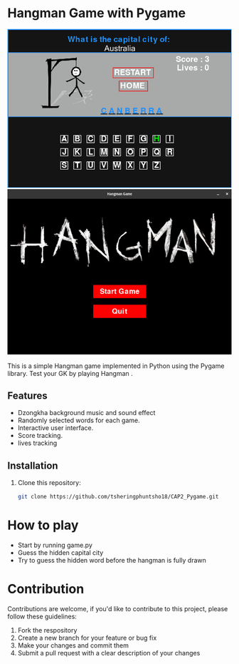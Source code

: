 # Hangman Game with Pygame

![Hangman](Hangman/game.png)
![Hangman1](Hangman/pygame.png)

This is a simple Hangman game implemented in Python using the Pygame library. Test your GK by playing Hangman .

## Features

- Dzongkha background music and sound effect
- Randomly selected words for each game.
- Interactive user interface.
- Score tracking.
- lives tracking

## Installation

1. Clone this repository:

   ```bash
   git clone https://github.com/tsheringphuntsho18/CAP2_Pygame.git

# How to play
- Start by running game.py
- Guess the hidden capital city
- Try to guess the hidden word before the hangman is fully drawn

# Contribution
Contributions are welcome, if you'd like to contribute to this project, please follow these
guidelines:
1. Fork the respository
2. Create a new branch for your feature or bug fix
3. Make your changes and commit them
4. Submit a pull request with a clear description of your changes


